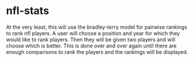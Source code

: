 # nfl-stats
At the very least, this will use the bradley-terry model for pairwise rankings to rank nfl players. A user will choose a position and year for which they would like to rank players. Then they will be given two players and will choose which is better. This is done over and over again until there are enough comparisons to rank the players and the rankings will be displayed. 